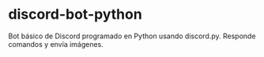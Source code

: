 # discord-bot-python
Bot básico de Discord programado en Python usando discord.py. Responde comandos y envía imágenes.
